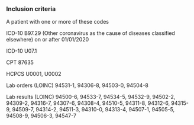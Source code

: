 ### Inclusion criteria

A patient with one or more of these codes

ICD-10 B97.29 (Other coronavirus as the cause of diseases classified elsewhere) on or after 01/01/2020

ICD-10 U07.1

CPT 87635

HCPCS U0001, U0002

Lab orders (LOINC)
94531-1, 
94306-8,
94503-0,
94504-8

Lab results (LOINC)
94500-6,
94533-7,
94534-5,
94532-9,
94502-2,
94309-2,
94316-7,
94307-6,
94308-4,
94510-5,
94311-8,
94312-6,
94315-9,
94509-7,
94314-2,
94511-3,
94310-0,
94313-4,
94507-1,
94505-5,
94508-9,
94506-3,
94547-7

